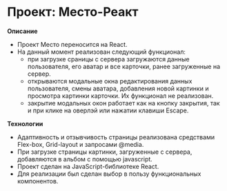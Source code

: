 # Проект: Место-Реакт

**Описание**

- Проект Место переносится на React.
- На данный момент реализован следующий функционал:
  - при загрузке сраницы с сервера загружаются данные пользователя, его аватар и все карточки, ранее загруженные на сервер.
  - открываются модальные окна редактирования данных пользователя, смены аватара, добавления новой картинки и просмотра картинки карточки. Их функционал не реализован.
  - закрытие модальных окон работает как на кнопку закрытия, так и при клике на оверлэй или нажатии клавиши Escape.

**Технологии**

- Адаптивность и отзывчивость страницы реализована средствами Flex-box, Grid-layout и запросами @media.
- При загрузке страницы картинки, загруженные с сервера, добавляются в альбом с помощью javascript.
- Проект сделан на JavaScript-библиотеке React.
- Для реализации был сделан выбор в пользу функциональных компонентов.
